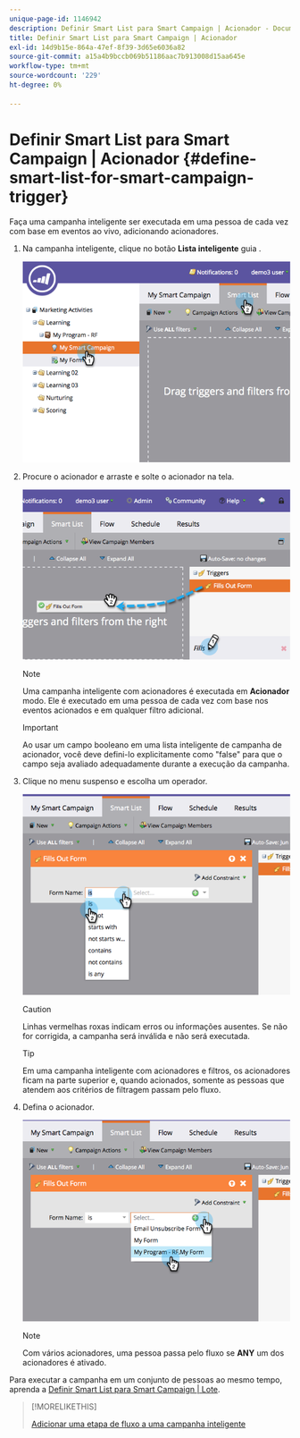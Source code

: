```yaml
---
unique-page-id: 1146942
description: Definir Smart List para Smart Campaign | Acionador - Documentação da Marketo - Documentação do produto
title: Definir Smart List para Smart Campaign | Acionador
exl-id: 14d9b15e-864a-47ef-8f39-3d65e6036a82
source-git-commit: a15a4b9bccb069b51186aac7b913008d15aa645e
workflow-type: tm+mt
source-wordcount: '229'
ht-degree: 0%

---
```


# Definir Smart List para Smart Campaign | Acionador {#define-smart-list-for-smart-campaign-trigger}

Faça uma campanha inteligente ser executada em uma pessoa de cada vez com base em eventos ao vivo, adicionando acionadores.

1. Na campanha inteligente, clique no botão **Lista inteligente** guia .

   ![](assets/image2014-9-19-16-3a22-3a55.png)

1. Procure o acionador e arraste e solte o acionador na tela.

   ![](assets/image2014-9-19-16-3a23-3a24.png)

   >[!NOTE]
   >
   >Uma campanha inteligente com acionadores é executada em **Acionador** modo. Ele é executado em uma pessoa de cada vez com base nos eventos acionados e em qualquer filtro adicional.

   >[!IMPORTANT]
   >
   >Ao usar um campo booleano em uma lista inteligente de campanha de acionador, você deve defini-lo explicitamente como &quot;false&quot; para que o campo seja avaliado adequadamente durante a execução da campanha.

1. Clique no menu suspenso e escolha um operador.

   ![](assets/image2014-9-19-16-3a23-3a29.png)

   >[!CAUTION]
   >
   >Linhas vermelhas roxas indicam erros ou informações ausentes. Se não for corrigida, a campanha será inválida e não será executada.

   >[!TIP]
   >
   >Em uma campanha inteligente com acionadores e filtros, os acionadores ficam na parte superior e, quando acionados, somente as pessoas que atendem aos critérios de filtragem passam pelo fluxo.

1. Defina o acionador.

   ![](assets/image2014-9-19-16-3a24-3a36.png)

   >[!NOTE]
   >
   >Com vários acionadores, uma pessoa passa pelo fluxo se **ANY** um dos acionadores é ativado.

Para executar a campanha em um conjunto de pessoas ao mesmo tempo, aprenda a [Definir Smart List para Smart Campaign | Lote](/help/marketo/product-docs/core-marketo-concepts/smart-campaigns/creating-a-smart-campaign/define-smart-list-for-smart-campaign-batch.md).

>[!MORELIKETHIS]
>
>[Adicionar uma etapa de fluxo a uma campanha inteligente](/help/marketo/product-docs/core-marketo-concepts/smart-campaigns/flow-actions/add-a-flow-step-to-a-smart-campaign.md)
